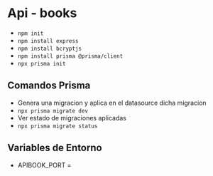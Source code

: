 # Api - books
- ``` npm init ```
- ``` npm install express  ```
- ``` npm install bcryptjs  ```
- ``` npm install prisma @prisma/client  ```
- ``` npx prisma init ```



## Comandos Prisma 
-  Genera una migracion y aplica en el datasource dicha migracion
- ``` npx prisma migrate dev ```
- Ver estado de migraciones aplicadas
- ``` npx prisma migrate status ```

## Variables de Entorno
- APIBOOK_PORT =

